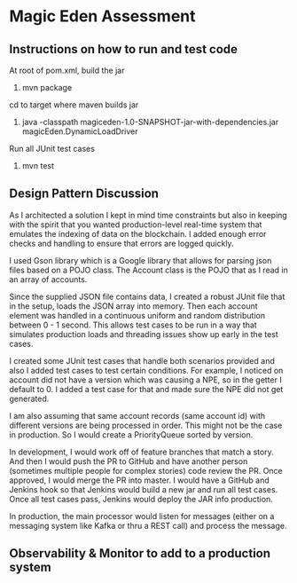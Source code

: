 Magic Eden Assessment
=


Instructions on how to run and test code
-

At root of pom.xml, build the jar
1) mvn package

cd to target where maven builds jar
1) java -classpath magiceden-1.0-SNAPSHOT-jar-with-dependencies.jar  magicEden.DynamicLoadDriver

Run all JUnit test cases
1) mvn test


Design Pattern Discussion
-
As I architected a solution I kept in mind time constraints but also in keeping with the spirit that you
wanted production-level real-time system that emulates the indexing of data on the blockchain.  I added enough
error checks and handling to ensure that errors are logged quickly.

I used Gson library which is a Google library that allows for parsing json
files based on a POJO class.  The Account class is the POJO that as I read in an array of accounts.

Since the supplied JSON file contains data, I created a robust JUnit file that in the setup, loads the JSON
array into memory.  Then each account element was handled in a continuous uniform and random distribution
between 0 - 1 second.  This allows test cases to be run in a way that simulates production loads and threading
issues show up early in the test cases.

I created some JUnit test cases that handle both scenarios provided and also I added test cases to test certain
conditions.  For example, I noticed on account did not have a version which was causing a NPE, so in the getter 
I default to 0.  I added a test case for that and made sure the NPE did not get generated.

I am also assuming that same account records (same account id) with different versions are being processed in
order.  This might not be the case in production.  So I would create a PriorityQueue sorted by version.  


In development, I would work off of feature branches that match a story.  And then I would push the PR to GitHub and
have another person (sometimes multiple people for complex stories) code review the PR.  Once approved, I would merge
the PR into master.  I would have a GitHub and Jenkins hook so that Jenkins would build a new jar and run all test cases.
Once all test cases pass, Jenkins would deploy the JAR info production.

In production, the main processor would listen for messages (either on a messaging system like Kafka or thru a REST call)
and process the message.

Observability & Monitor to add to a production system
-





